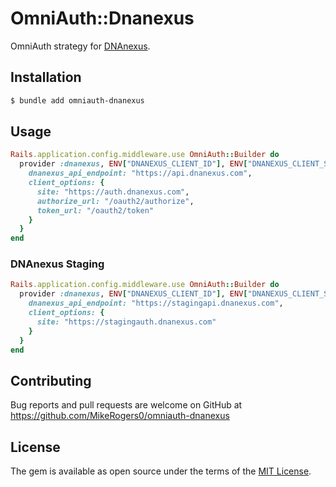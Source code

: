 # OmniAuth::Dnanexus

OmniAuth strategy for [DNAnexus](https://documentation.dnanexus.com/developer/api/authentication).

## Installation

```bash
$ bundle add omniauth-dnanexus
```
## Usage

```ruby
Rails.application.config.middleware.use OmniAuth::Builder do
  provider :dnanexus, ENV["DNANEXUS_CLIENT_ID"], ENV["DNANEXUS_CLIENT_SECRET"], {
    dnanexus_api_endpoint: "https://api.dnanexus.com",
    client_options: {
      site: "https://auth.dnanexus.com",
      authorize_url: "/oauth2/authorize",
      token_url: "/oauth2/token"
    }
  }
end
```

### DNAnexus Staging

```ruby
Rails.application.config.middleware.use OmniAuth::Builder do
  provider :dnanexus, ENV["DNANEXUS_CLIENT_ID"], ENV["DNANEXUS_CLIENT_SECRET"], {
    dnanexus_api_endpoint: "https://stagingapi.dnanexus.com",
    client_options: {
      site: "https://stagingauth.dnanexus.com"
    }
  }
end
```

## Contributing

Bug reports and pull requests are welcome on GitHub at https://github.com/MikeRogers0/omniauth-dnanexus

## License

The gem is available as open source under the terms of the [MIT License](https://opensource.org/licenses/MIT).
